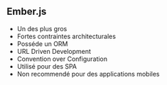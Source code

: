 ##  Ember.js

* Un des plus gros
* Fortes contraintes architecturales
* Posséde un ORM
* URL Driven Development
* Convention over Configuration
* Utilisé pour des SPA
* Non recommendé pour des applications mobiles
